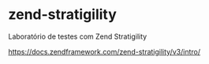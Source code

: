 # zend-stratigility
Laboratório de testes com Zend Stratigility

https://docs.zendframework.com/zend-stratigility/v3/intro/